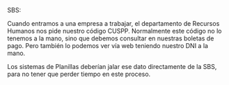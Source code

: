 SBS:

Cuando entramos a una empresa a trabajar, el departamento de Recursos Humanos nos pide nuestro código CUSPP. Normalmente este código no lo tenemos a la mano, sino que
debemos consultar en nuestras boletas de pago. Pero también lo podemos ver vía web teniendo nuestro DNI a la mano.

Los sistemas de Planillas deberían jalar ese dato directamente de la SBS, para no tener que perder tiempo en este proceso.
